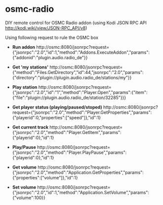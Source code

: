 # osmc-radio
DIY remote control for OSMC Radio addon
(using Kodi JSON RPC API http://kodi.wiki/view/JSON-RPC_API/v8)

Using following request to rule the OSMC box

* **Run addon**
http://osmc:8080/jsonrpc?request={"jsonrpc":"2.0","id":1,"method":"Addons.ExecuteAddon","params":{"addonid":"plugin.audio.radio_de"}}

* **Get 'my stations'**
http://osmc:8080/jsonrpc?request={"method":"Files.GetDirectory","id":44,"jsonrpc":"2.0","params":{"directory":"plugin://plugin.audio.radio_de/stations/my"}}

* **Play station**
http://osmc:8080/jsonrpc?request={"jsonrpc":"2.0","id":"1","method":"Player.Open","params":{"item":{"file":"plugin://plugin.audio.radio_de/station/32285"}}}

* **Get player status (playing/paused/stoped)**
http://osmc:8080/jsonrpc?request={"jsonrpc":"2.0","method":"Player.GetProperties","params":{"playerid":0,"properties":["speed"]},"id":1}

* **Get current track**
http://osmc:8080/jsonrpc?request={"jsonrpc":"2.0","method":"Player.GetItem","params":{"playerid":0},"id":1}

* **Play/Pause**
http://osmc:8080/jsonrpc?request={"jsonrpc":"2.0","method":"Player.PlayPause","params":{"playerid":0},"id":1}

* **Get volume**
http://osmc:8080/jsonrpc?request={"jsonrpc":"2.0","method":"Application.GetProperties","params":{"properties":["volume"]},"id":1}

* **Set volume**
http://osmc:8080/jsonrpc?request={"jsonrpc":"2.0","id":1,"method":"Application.SetVolume","params":{"volume":100}}

